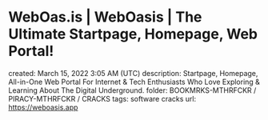 # WebOas.is | WebOasis | The Ultimate Startpage, Homepage, Web Portal!

created: March 15, 2022 3:05 AM (UTC)
description: Startpage, Homepage, All-in-One Web Portal For Internet & Tech Enthusiasts Who Love Exploring & Learning About The Digital Underground.
folder: BOOKMRKS-MTHRFCKR / PIRACY-MTHRFCKR / CRACKS
tags: software cracks
url: https://weboasis.app